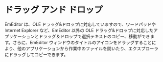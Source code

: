 # ドラッグ アンド ドロップ

EmEditor は、OLE ドラッグ&ドロップに対応していますので、ワードパッドや Internet Explorer など、EmEditor 以外の
OLE
ドラッグ&ドロップに対応したアプリケーションとドラッグ＆ドロップで選択テキストのコピー、移動ができます。さらに、EmEditor ウィンドウのタイトルのアイコンをドラッグすることにより、他のアプリケーションから作業中のファイルを開いたり、エクスプローラにドラッグしてコピーできます。
